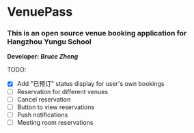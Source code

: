 # VenuePass

### This is an open source venue booking application for Hangzhou Yungu School

**Developer:** ***Bruce Zheng***

TODO:
- [x] Add "已预订" status display for user's own bookings
- [ ] Reservation for different venues
- [ ] Cancel reservation
- [ ] Button to view reservations
- [ ] Push notifications
- [ ] Meeting room reservations
